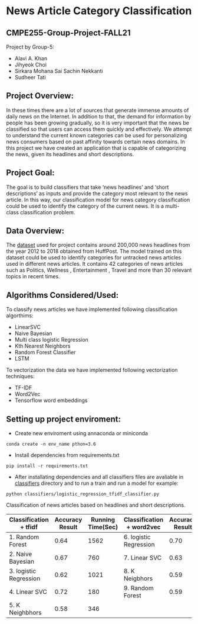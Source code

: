 # News Article Category Classification
## CMPE255-Group-Project-FALL21

Project by Group-5:
- Alavi A. Khan
- Jihyeok Choi
- Sirkara Mohana Sai Sachin Nekkanti
- Sudheer Tati

## Project Overview:
In these times there are a lot of sources that generate immense amounts of daily news on the Internet. In addition to that, the demand for information by people has been growing gradually, so it is very important that the news be classified so that users can access them quickly and effectively. We attempt to understand the current known categories can be used for personalizing news consumers based on past affinity towards certain news domains. In this project we have created an application that is capable of categorizing the news, given its headlines and short descriptions.

## Project Goal:
The goal is to build classifiers that take ‘news headlines’ and ‘short descriptions’ as inputs and provide the category most relevant to the news article. In this way, our classification model for news category classification could be used to identify the category of the current news. It is a multi-class classification problem.

## Data Overview:
The [dataset](https://www.kaggle.com/rmisra/news-category-dataset)  used for project contains around 200,000 news headlines from the year 2012 to 2018 obtained from HuffPost. The model trained on this dataset could be used to identify categories for untracked news articles used in different news articles.
It contains 42 categories of news articles such as Politics, Wellness , Entertainment , Travel and more than 30 relevant topics in recent times.

## Algorithms Considered/Used:
To classify news articles we have implemented following classification algorthims:
* LinearSVC
* Naive Bayesian
* Multi class logistic Regression
* Kth Nearest Neighbors
* Random Forest Classifier
* LSTM

To vectorization the data we have implemented following vectorization techniques:
* TF-IDF
* Word2Vec
* Tensorflow word embeddings


## Setting up project enviroment:
- Create new enviroment using annaconda or miniconda
```
conda create -n env_name pthon=3.6
```
- Install dependencies from requirements.txt
```
pip install -r requirements.txt
```
- After installating dependencies and all classifiers files are avaliable in [classifiers](https://github.com/sudheer997/CMPE-255-Group-Project-FALL21/tree/master/classifiers) directory and to run a train and run a model for example:

```
python classifiers/logistic_regression_tfidf_classifier.py
```



Classification of news articles based on headlines and short descriptions.

|Classification + tfidf|Accuracy Result|Running Time(Sec)|Classification + word2vec|Accuracy Result|Running Time(Sec)|
|---|---|---|---|---|---|
|1. Random Forest                    | 0.64|1562|6. logistic Regression           | 0.70|667|
|2. Naive Bayesian                   | 0.67|760|7. Linear SVC                     | 0.63|3844|
|3. logistic Regression              | 0.62|1021|8. K Neigbhors                    | 0.59|770|
|4. Linear SVC                      | 0.72|180|9. Random Forest                   |0.59|1562|
|5. K Neighbhors                    | 0.58|346||


